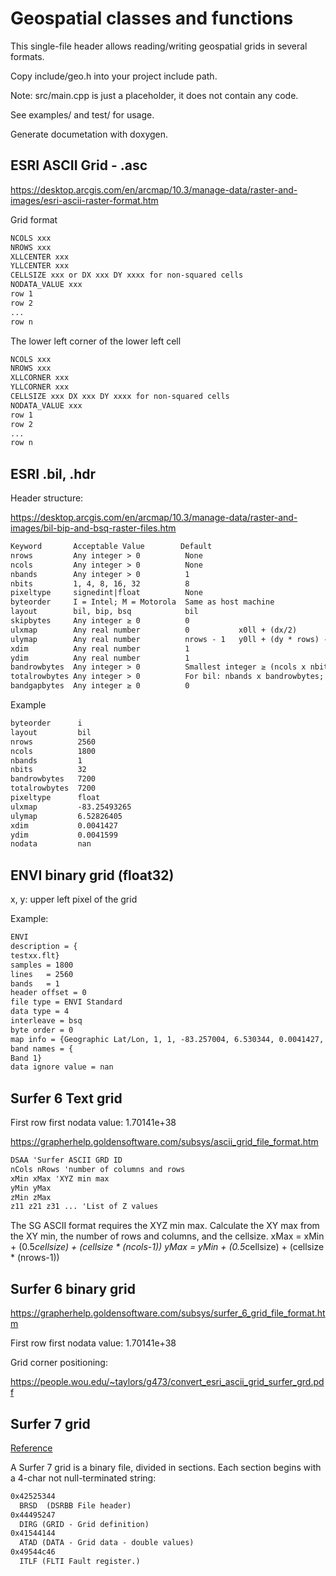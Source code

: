 # Geospatial classes and functions

This single-file header allows reading/writing geospatial grids in several formats.

Copy include/geo.h into your project include path.

Note: src/main.cpp is just a placeholder, it does not contain any code.

See examples/ and test/ for usage.

Generate documetation with doxygen.

## ESRI ASCII Grid - .asc

https://desktop.arcgis.com/en/arcmap/10.3/manage-data/raster-and-images/esri-ascii-raster-format.htm

Grid format

```txt
NCOLS xxx
NROWS xxx
XLLCENTER xxx
YLLCENTER xxx
CELLSIZE xxx or DX xxx DY xxxx for non-squared cells
NODATA_VALUE xxx
row 1
row 2
...
row n
```

The lower left corner of the lower left cell

```txt
NCOLS xxx
NROWS xxx
XLLCORNER xxx
YLLCORNER xxx
CELLSIZE xxx DX xxx DY xxxx for non-squared cells
NODATA_VALUE xxx
row 1
row 2
...
row n
```

## ESRI .bil, .hdr

Header structure:

https://desktop.arcgis.com/en/arcmap/10.3/manage-data/raster-and-images/bil-bip-and-bsq-raster-files.htm

```txt
Keyword       Acceptable Value	      Default
nrows         Any integer > 0          None
ncols         Any integer > 0          None
nbands        Any integer > 0          1
nbits         1, 4, 8, 16, 32          8
pixeltype     signedint|float          None
byteorder     I = Intel; M = Motorola  Same as host machine
layout        bil, bip, bsq            bil
skipbytes     Any integer ≥ 0          0
ulxmap        Any real number          0           x0ll + (dx/2)
ulymap        Any real number          nrows - 1   y0ll + (dy * rows) - (dy/2)
xdim          Any real number          1
ydim          Any real number          1
bandrowbytes  Any integer > 0          Smallest integer ≥ (ncols x nbits) / 8
totalrowbytes Any integer > 0          For bil: nbands x bandrowbytes; for bip: smallest integer ≥ (ncols x nbands x nbits) / 8
bandgapbytes  Any integer ≥ 0          0
```

Example

```txt
byteorder      i
layout         bil
nrows          2560
ncols          1800
nbands         1
nbits          32
bandrowbytes   7200
totalrowbytes  7200
pixeltype      float
ulxmap         -83.25493265
ulymap         6.52826405
xdim           0.0041427
ydim           0.0041599
nodata         nan
```

## ENVI binary grid (float32)

x, y: upper left pixel of the grid

Example:

```txt
ENVI
description = {
testxx.flt}
samples = 1800
lines   = 2560
bands   = 1
header offset = 0
file type = ENVI Standard
data type = 4
interleave = bsq
byte order = 0
map info = {Geographic Lat/Lon, 1, 1, -83.257004, 6.530344, 0.0041427, 0.0041599,WGS-84}
band names = {
Band 1}
data ignore value = nan
```

## Surfer 6 Text grid

First row first
nodata value: 1.70141e+38

https://grapherhelp.goldensoftware.com/subsys/ascii_grid_file_format.htm

```txt
DSAA 'Surfer ASCII GRD ID
nCols nRows 'number of columns and rows
xMin xMax 'XYZ min max
yMin yMax
zMin zMax
z11 z21 z31 ... 'List of Z values

```

The SG ASCII format requires the XYZ min max. Calculate the XY max from the XY min, the number of rows and
columns, and the cellsize.
xMax = xMin + (0.5*cellsize) + (cellsize * (ncols-1))
yMax = yMin + (0.5*cellsize) + (cellsize * (nrows-1))

## Surfer 6 binary grid

https://grapherhelp.goldensoftware.com/subsys/surfer_6_grid_file_format.htm

First row first
nodata value: 1.70141e+38

Grid corner positioning:

https://people.wou.edu/~taylors/g473/convert_esri_ascii_grid_surfer_grd.pdf

## Surfer 7 grid

[Reference](https://surferhelp.goldensoftware.com/topics/surfer_7_grid_file_format.htm?tocpath=File%20Types%7CFile%20Formats%7C_____45)

A Surfer 7 grid is a binary file, divided in sections. Each section begins with a 4-char not null-terminated string:

```txt
0x42525344
  BRSD  (DSRBB File header)
0x44495247
  DIRG (GRID - Grid definition)
0x41544144
  ATAD (DATA - Grid data - double values)
0x49544c46
  ITLF (FLTI Fault register.)
```
